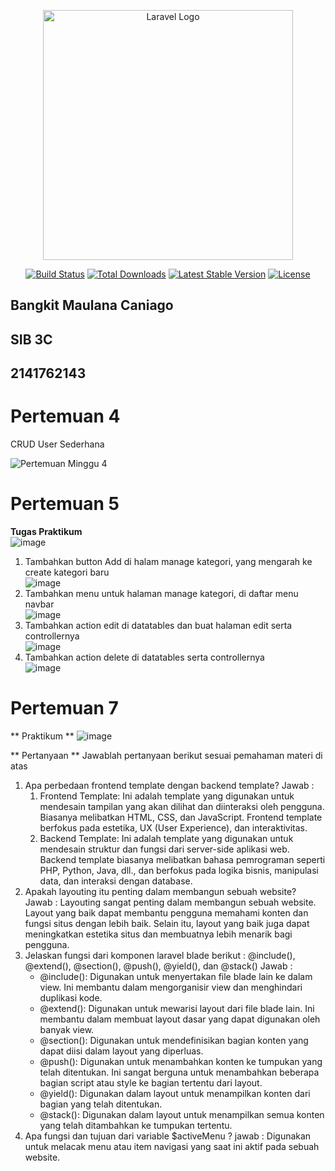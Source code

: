 <p align="center"><a href="https://laravel.com" target="_blank"><img src="https://raw.githubusercontent.com/laravel/art/master/logo-lockup/5%20SVG/2%20CMYK/1%20Full%20Color/laravel-logolockup-cmyk-red.svg" width="400" alt="Laravel Logo"></a></p>

<p align="center">
<a href="https://github.com/laravel/framework/actions"><img src="https://github.com/laravel/framework/workflows/tests/badge.svg" alt="Build Status"></a>
<a href="https://packagist.org/packages/laravel/framework"><img src="https://img.shields.io/packagist/dt/laravel/framework" alt="Total Downloads"></a>
<a href="https://packagist.org/packages/laravel/framework"><img src="https://img.shields.io/packagist/v/laravel/framework" alt="Latest Stable Version"></a>
<a href="https://packagist.org/packages/laravel/framework"><img src="https://img.shields.io/packagist/l/laravel/framework" alt="License"></a>
</p>

## Bangkit Maulana Caniago
## SIB 3C
## 2141762143

# Pertemuan 4

CRUD User Sederhana

![Pertemuan Minggu 4](https://github.com/bangkit16/POS/assets/81848390/88e281cb-8934-4fbd-8ab8-f6fde1d2026c)

# Pertemuan 5

**Tugas Praktikum** <br/>
![image](https://github.com/bangkit16/POS/assets/81848390/f93dfd8a-03e3-431d-a2e6-8c106182d669)

1. Tambahkan button Add di halam manage kategori, yang mengarah ke create kategori baru<br/>
   ![image](https://github.com/bangkit16/POS/assets/81848390/8cee2f8d-1863-4edb-ad22-dfa399ba7bad)
2. Tambahkan menu untuk halaman manage kategori, di daftar menu navbar <br/>
   ![image](https://github.com/bangkit16/POS/assets/81848390/e4b5e94d-5cec-4ace-9323-a713a7b34e18)
3. Tambahkan action edit di datatables dan buat halaman edit serta controllernya <br/>
   ![image](https://github.com/bangkit16/POS/assets/81848390/368cd6cc-145e-42be-a8a5-0acb327d712d)
4. Tambahkan action delete di datatables serta controllernya <br/>
   ![image](https://github.com/bangkit16/POS/assets/81848390/49503b62-54c8-47e6-b462-b1a51d533e67)

# Pertemuan 7
** Praktikum **
![image](https://github.com/bangkit16/POS/assets/81848390/d9c6bb86-ccdc-4fdf-b699-5152b21580f2)

** Pertanyaan **
Jawablah pertanyaan berikut sesuai pemahaman materi di atas
1. Apa perbedaan frontend template dengan backend template?
   Jawab :
   1. Frontend Template: Ini adalah template yang digunakan untuk mendesain tampilan yang akan dilihat dan diinteraksi oleh pengguna. Biasanya melibatkan HTML, CSS, dan JavaScript. Frontend template berfokus pada estetika, UX (User Experience), dan interaktivitas.
   2. Backend Template: Ini adalah template yang digunakan untuk mendesain struktur dan fungsi dari server-side aplikasi web. Backend template biasanya melibatkan bahasa pemrograman seperti PHP, Python, Java, dll., dan berfokus pada logika bisnis, manipulasi data, dan interaksi dengan database.
2. Apakah layouting itu penting dalam membangun sebuah website?
   Jawab :
   Layouting sangat penting dalam membangun sebuah website. Layout yang baik dapat membantu pengguna memahami konten dan fungsi situs dengan lebih baik. Selain itu, layout yang baik juga dapat meningkatkan estetika situs dan membuatnya lebih menarik bagi pengguna.
3. Jelaskan fungsi dari komponen laravel blade berikut : @include(), @extend(), @section(), @push(), @yield(), dan @stack()
   Jawab :
   <ul>
       <li>@include(): Digunakan untuk menyertakan file blade lain ke dalam view. Ini membantu dalam mengorganisir view dan menghindari duplikasi kode.</li> 
       <li>@extend(): Digunakan untuk mewarisi layout dari file blade lain. Ini membantu dalam membuat layout dasar yang dapat digunakan oleh banyak view.</li> 
       <li>@section(): Digunakan untuk mendefinisikan bagian konten yang dapat diisi dalam layout yang diperluas.</li> 
       <li>@push(): Digunakan untuk menambahkan konten ke tumpukan yang telah ditentukan. Ini sangat berguna untuk menambahkan beberapa bagian script atau style ke bagian tertentu dari layout.</li> 
       <li>@yield(): Digunakan dalam layout untuk menampilkan konten dari bagian yang telah ditentukan.</li> 
       <li>@stack(): Digunakan dalam layout untuk menampilkan semua konten yang telah ditambahkan ke tumpukan tertentu.</li> 
   </ul>
4. Apa fungsi dan tujuan dari variable $activeMenu ?
   jawab :
   Digunakan untuk melacak menu atau item navigasi yang saat ini aktif pada sebuah website. 
   

